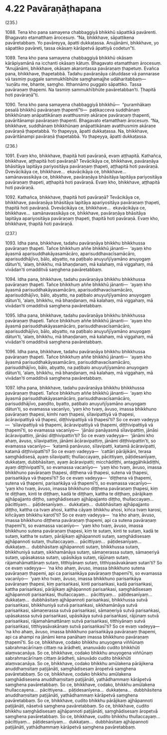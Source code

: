

# 4.22 Pavāraṇāṭhapana



(235.)

1088\. Tena kho pana samayena chabbaggiyā bhikkhū sāpattikā pavārenti. Bhagavato etamatthaṃ ārocesuṃ. “Na, bhikkhave, sāpattikena pavāretabbaṃ. Yo pavāreyya, āpatti dukkaṭassa. Anujānāmi, bhikkhave, yo sāpattiko pavāreti, tassa okāsaṃ kārāpetvā āpattiyā codetun”ti.

1089\. Tena kho pana samayena chabbaggiyā bhikkhū okāsaṃ kārāpiyamānā na icchanti okāsaṃ kātuṃ. Bhagavato etamatthaṃ ārocesuṃ. “Anujānāmi, bhikkhave, okāsaṃ akarontassa pavāraṇaṃ ṭhapetuṃ. Evañca pana, bhikkhave, ṭhapetabbā. Tadahu pavāraṇāya cātuddase vā pannarase vā tasmiṃ puggale sammukhībhūte saṃghamajjhe udāharitabbaṃ—  ‘suṇātu me, bhante, saṃgho. Itthannāmo puggalo sāpattiko. Tassa pavāraṇaṃ ṭhapemi. Na tasmiṃ sammukhībhūte pavāretabban’ti. Ṭhapitā hoti pavāraṇā”ti.

1090\. Tena kho pana samayena chabbaggiyā bhikkhū—  “puramhākaṃ pesalā bhikkhū pavāraṇaṃ ṭhapentī”ti—  paṭikacceva suddhānaṃ bhikkhūnaṃ anāpattikānaṃ avatthusmiṃ akāraṇe pavāraṇaṃ ṭhapenti, pavāritānampi pavāraṇaṃ ṭhapenti. Bhagavato etamatthaṃ ārocesuṃ. “Na, bhikkhave, suddhānaṃ bhikkhūnaṃ anāpattikānaṃ avatthusmiṃ akāraṇe pavāraṇā ṭhapetabbā. Yo ṭhapeyya, āpatti dukkaṭassa. Na, bhikkhave, pavāritānampi pavāraṇā ṭhapetabbā. Yo ṭhapeyya, āpatti dukkaṭassa.

(236.)

1091\. Evaṃ kho, bhikkhave, ṭhapitā hoti pavāraṇā, evaṃ aṭṭhapitā. Kathañca, bhikkhave, aṭṭhapitā hoti pavāraṇā? Tevācikāya ce, bhikkhave, pavāraṇāya bhāsitāya lapitāya pariyositāya pavāraṇaṃ ṭhapeti, aṭṭhapitā hoti pavāraṇā. Dvevācikāya ce, bhikkhave…  ekavācikāya ce, bhikkhave…  samānavassikāya ce, bhikkhave, pavāraṇāya bhāsitāya lapitāya pariyositāya pavāraṇaṃ ṭhapeti, aṭṭhapitā hoti pavāraṇā. Evaṃ kho, bhikkhave, aṭṭhapitā hoti pavāraṇā.

1092\. Kathañca, bhikkhave, ṭhapitā hoti pavāraṇā? Tevācikāya ce, bhikkhave, pavāraṇāya bhāsitāya lapitāya apariyositāya pavāraṇaṃ ṭhapeti, ṭhapitā hoti pavāraṇā. Dvevācikāya ce, bhikkhave…  ekavācikāya ce, bhikkhave…  samānavassikāya ce, bhikkhave, pavāraṇāya bhāsitāya lapitāya apariyositāya pavāraṇaṃ ṭhapeti, ṭhapitā hoti pavāraṇā. Evaṃ kho, bhikkhave, ṭhapitā hoti pavāraṇā.

(237.)

1093\. Idha pana, bhikkhave, tadahu pavāraṇāya bhikkhu bhikkhussa pavāraṇaṃ ṭhapeti. Tañce bhikkhuṃ aññe bhikkhū jānanti—  ‘ayaṃ kho āyasmā aparisuddhakāyasamācāro, aparisuddhavacīsamācāro, aparisuddhājīvo, bālo, abyatto, na paṭibalo anuyuñjīyamāno anuyogaṃ dātun’ti, ‘alaṃ, bhikkhu, mā bhaṇḍanaṃ, mā kalahaṃ, mā viggahaṃ, mā vivādan’ti omadditvā saṃghena pavāretabbaṃ.

1094\. Idha pana, bhikkhave, tadahu pavāraṇāya bhikkhu bhikkhussa pavāraṇaṃ ṭhapeti. Tañce bhikkhuṃ aññe bhikkhū jānanti—  ‘ayaṃ kho āyasmā parisuddhakāyasamācāro, aparisuddhavacīsamācāro, aparisuddhājīvo, bālo, abyatto, na paṭibalo anuyuñjīyamāno anuyogaṃ dātun’ti, ‘alaṃ, bhikkhu, mā bhaṇḍanaṃ, mā kalahaṃ, mā viggahaṃ, mā vivādan’ti omadditvā saṃghena pavāretabbaṃ.

1095\. Idha pana, bhikkhave, tadahu pavāraṇāya bhikkhu bhikkhussa pavāraṇaṃ ṭhapeti. Tañce bhikkhuṃ aññe bhikkhū jānanti—  ‘ayaṃ kho āyasmā parisuddhakāyasamācāro, parisuddhavacīsamācāro, aparisuddhājīvo, bālo, abyatto, na paṭibalo anuyuñjīyamāno anuyogaṃ dātun’ti, ‘alaṃ, bhikkhu, mā bhaṇḍanaṃ, mā kalahaṃ, mā viggahaṃ, mā vivādan’ti omadditvā saṃghena pavāretabbaṃ.

1096\. Idha pana, bhikkhave, tadahu pavāraṇāya bhikkhu bhikkhussa pavāraṇaṃ ṭhapeti. Tañce bhikkhuṃ aññe bhikkhū jānanti—  ‘ayaṃ kho āyasmā parisuddhakāyasamācāro, parisuddhavacīsamācāro, parisuddhājīvo, bālo, abyatto, na paṭibalo anuyuñjīyamāno anuyogaṃ dātun’ti, ‘alaṃ, bhikkhu, mā bhaṇḍanaṃ, mā kalahaṃ, mā viggahaṃ, mā vivādan’ti omadditvā saṃghena pavāretabbaṃ.

1097\. Idha pana, bhikkhave, tadahu pavāraṇāya bhikkhu bhikkhussa pavāraṇaṃ ṭhapeti. Tañce bhikkhuṃ aññe bhikkhū jānanti—  ‘ayaṃ kho āyasmā parisuddhakāyasamācāro, parisuddhavacīsamācāro, parisuddhājīvo, paṇḍito, byatto, paṭibalo anuyuñjīyamāno anuyogaṃ dātun’ti, so evamassa vacanīyo, ‘yaṃ kho tvaṃ, āvuso, imassa bhikkhuno pavāraṇaṃ ṭhapesi, kimhi naṃ ṭhapesi, sīlavipattiyā vā ṭhapesi, ācāravipattiyā vā ṭhapesi, diṭṭhivipattiyā vā ṭhapesī’ti? So ce evaṃ vadeyya—  ‘sīlavipattiyā vā ṭhapemi, ācāravipattiyā vā ṭhapemi, diṭṭhivipattiyā vā ṭhapemī’ti, so evamassa vacanīyo—  ‘jānāsi panāyasmā sīlavipattiṃ, jānāsi ācāravipattiṃ, jānāsi diṭṭhivipattin’ti? So ce evaṃ vadeyya—  ‘jānāmi kho ahaṃ, āvuso, sīlavipattiṃ, jānāmi ācāravipattiṃ, jānāmi diṭṭhivipattin’ti, so evamassa vacanīyo—  ‘katamā panāvuso, sīlavipatti, katamā ācāravipatti, katamā diṭṭhivipattī’ti? So ce evaṃ vadeyya—  ‘cattāri pārājikāni, terasa saṃghādisesā, ayaṃ sīlavipatti; thullaccayaṃ, pācittiyaṃ, pāṭidesanīyaṃ, dukkaṭaṃ, dubbhāsitaṃ, ayaṃ ācāravipatti; micchādiṭṭhi, antaggāhikādiṭṭhi, ayaṃ diṭṭhivipattī’ti, so evamassa vacanīyo—  ‘yaṃ kho tvaṃ, āvuso, imassa bhikkhuno pavāraṇaṃ ṭhapesi, diṭṭhena vā ṭhapesi, sutena vā ṭhapesi, parisaṅkāya vā ṭhapesī’ti? So ce evaṃ vadeyya—  ‘diṭṭhena vā ṭhapemi, sutena vā ṭhapemi, parisaṅkāya vā ṭhapemī’ti, so evamassa vacanīyo—  ‘yaṃ kho tvaṃ, āvuso, imassa bhikkhuno diṭṭhena pavāraṇaṃ ṭhapesi, kiṃ te diṭṭhaṃ, kinti te diṭṭhaṃ, kadā te diṭṭhaṃ, kattha te diṭṭhaṃ, pārājikaṃ ajjhāpajjanto diṭṭho, saṃghādisesaṃ ajjhāpajjanto diṭṭho, thullaccayaṃ…  pācittiyaṃ…  pāṭidesanīyaṃ…  dukkaṭaṃ…  dubbhāsitaṃ ajjhāpajjanto diṭṭho, kattha ca tvaṃ ahosi, kattha cāyaṃ bhikkhu ahosi, kiñca tvaṃ karosi, kiñcāyaṃ bhikkhu karotī’ti? So ce evaṃ vadeyya—  ‘na kho ahaṃ, āvuso, imassa bhikkhuno diṭṭhena pavāraṇaṃ ṭhapemi, api ca sutena pavāraṇaṃ ṭhapemī’ti, so evamassa vacanīyo—  ‘yaṃ kho tvaṃ, āvuso, imassa bhikkhuno sutena pavāraṇaṃ ṭhapesi, kiṃ te sutaṃ, kinti te sutaṃ, kadā te sutaṃ, kattha te sutaṃ, pārājikaṃ ajjhāpannoti sutaṃ, saṃghādisesaṃ ajjhāpannoti sutaṃ, thullaccayaṃ…  pācittiyaṃ…  pāṭidesanīyaṃ…  dukkaṭaṃ…  dubbhāsitaṃ ajjhāpannoti sutaṃ, bhikkhussa sutaṃ, bhikkhuniyā sutaṃ, sikkhamānāya sutaṃ, sāmaṇerassa sutaṃ, sāmaṇeriyā sutaṃ, upāsakassa sutaṃ, upāsikāya sutaṃ, rājūnaṃ sutaṃ, rājamahāmattānaṃ sutaṃ, titthiyānaṃ sutaṃ, titthiyasāvakānaṃ sutan’ti? So ce evaṃ vadeyya—  ‘na kho ahaṃ, āvuso, imassa bhikkhuno sutena pavāraṇaṃ ṭhapemi, api ca parisaṅkāya pavāraṇaṃ ṭhapemī’ti, so evamassa vacanīyo—  ‘yaṃ kho tvaṃ, āvuso, imassa bhikkhuno parisaṅkāya pavāraṇaṃ ṭhapesi, kiṃ parisaṅkasi, kinti parisaṅkasi, kadā parisaṅkasi, kattha parisaṅkasi, pārājikaṃ ajjhāpannoti parisaṅkasi, saṃghādisesaṃ ajjhāpannoti parisaṅkasi, thullaccayaṃ…  pācittiyaṃ…  pāṭidesanīyaṃ…  dukkaṭaṃ…  dubbhāsitaṃ ajjhāpannoti parisaṅkasi, bhikkhussa sutvā parisaṅkasi, bhikkhuniyā sutvā parisaṅkasi, sikkhamānāya sutvā parisaṅkasi, sāmaṇerassa sutvā parisaṅkasi, sāmaṇeriyā sutvā parisaṅkasi, upāsakassa sutvā parisaṅkasi, upāsikāya sutvā parisaṅkasi, rājūnaṃ sutvā parisaṅkasi, rājamahāmattānaṃ sutvā parisaṅkasi, titthiyānaṃ sutvā parisaṅkasi, titthiyasāvakānaṃ sutvā parisaṅkasī’ti? So ce evaṃ vadeyya—  ‘na kho ahaṃ, āvuso, imassa bhikkhuno parisaṅkāya pavāraṇaṃ ṭhapemi, api ca ahampi na jānāmi kena panāhaṃ imassa bhikkhuno pavāraṇaṃ ṭhapemī’ti. So ce, bhikkhave, codako bhikkhu anuyogena viññūnaṃ sabrahmacārīnaṃ cittaṃ na ārādheti, ananuvādo cudito bhikkhūti alaṃvacanāya. So ce, bhikkhave, codako bhikkhu anuyogena viññūnaṃ sabrahmacārīnaṃ cittaṃ ārādheti, sānuvādo cudito bhikkhūti alaṃvacanāya. So ce, bhikkhave, codako bhikkhu amūlakena pārājikena anuddhaṃsitaṃ paṭijānāti, saṃghādisesaṃ āropetvā saṃghena pavāretabbaṃ. So ce, bhikkhave, codako bhikkhu amūlakena saṃghādisesena anuddhaṃsitaṃ paṭijānāti, yathādhammaṃ kārāpetvā saṃghena pavāretabbaṃ. So ce, bhikkhave, codako, bhikkhu amūlakena thullaccayena…  pācittiyena…  pāṭidesanīyena…  dukkaṭena…  dubbhāsitena anuddhaṃsitaṃ paṭijānāti, yathādhammaṃ kārāpetvā saṃghena pavāretabbaṃ. So ce, bhikkhave, cudito bhikkhu pārājikaṃ ajjhāpannoti paṭijānāti, nāsetvā saṃghena pavāretabbaṃ. So ce, bhikkhave, cudito bhikkhu saṃghādisesaṃ ajjhāpannoti paṭijānāti, saṃghādisesaṃ āropetvā saṃghena pavāretabbaṃ. So ce, bhikkhave, cudito bhikkhu thullaccayaṃ…  pācittiyaṃ…  pāṭidesanīyaṃ…  dukkaṭaṃ…  dubbhāsitaṃ ajjhāpannoti paṭijānāti, yathādhammaṃ kārāpetvā saṃghena pavāretabbaṃ.



